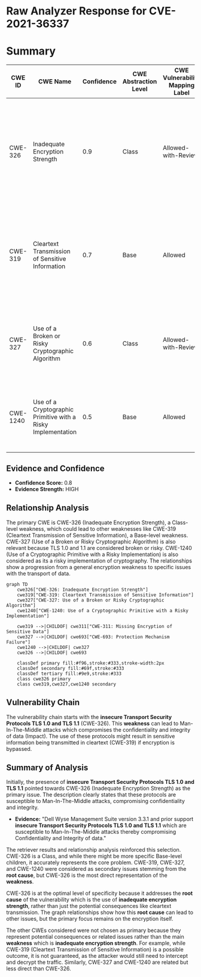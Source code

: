 # Raw Analyzer Response for CVE-2021-36337

# Summary
| CWE ID | CWE Name | Confidence | CWE Abstraction Level | CWE Vulnerability Mapping Label | CWE-Vulnerability Mapping Notes |
|---|---|---|---|---|---|
| CWE-326 | Inadequate Encryption Strength | 0.9 | Class | Allowed-with-Review | Primary CWE: The vulnerability lies in the use of **insecure Transport Security Protocols TLS 1.0 and TLS 1.1**, which indicates inadequate encryption strength. |
| CWE-319 | Cleartext Transmission of Sensitive Information | 0.7 | Base | Allowed | Secondary Candidate: Using TLS 1.0 and TLS 1.1 could lead to sensitive information being transmitted in cleartext if the encryption is bypassed or compromised. |
| CWE-327 | Use of a Broken or Risky Cryptographic Algorithm | 0.6 | Class | Allowed-with-Review | Secondary Candidate: TLS 1.0 and TLS 1.1 are considered risky cryptographic algorithms due to known vulnerabilities. |
| CWE-1240 | Use of a Cryptographic Primitive with a Risky Implementation | 0.5 | Base | Allowed | Secondary Candidate: Usage of TLS 1.0 and 1.1 would classify as a risky implementation of cryptography. |

## Evidence and Confidence

*   **Confidence Score:** 0.8
*   **Evidence Strength:** HIGH

## Relationship Analysis
The primary CWE is CWE-326 (Inadequate Encryption Strength), a Class-level weakness, which could lead to other weaknesses like CWE-319 (Cleartext Transmission of Sensitive Information), a Base-level weakness. CWE-327 (Use of a Broken or Risky Cryptographic Algorithm) is also relevant because TLS 1.0 and 1.1 are considered broken or risky. CWE-1240 (Use of a Cryptographic Primitive with a Risky Implementation) is also considered as its a risky implementation of cryptography. The relationships show a progression from a general encryption weakness to specific issues with the transport of data.

```mermaid
graph TD
    cwe326["CWE-326: Inadequate Encryption Strength"]
    cwe319["CWE-319: Cleartext Transmission of Sensitive Information"]
    cwe327["CWE-327: Use of a Broken or Risky Cryptographic Algorithm"]
    cwe1240["CWE-1240: Use of a Cryptographic Primitive with a Risky Implementation"]
    
    cwe319 -->|CHILDOF| cwe311["CWE-311: Missing Encryption of Sensitive Data"]
    cwe327 -->|CHILDOF| cwe693["CWE-693: Protection Mechanism Failure"]
    cwe1240 -->|CHILDOF| cwe327
    cwe326 -->|CHILDOF| cwe693

    classDef primary fill:#f96,stroke:#333,stroke-width:2px
    classDef secondary fill:#69f,stroke:#333
    classDef tertiary fill:#9e9,stroke:#333
    class cwe326 primary
    class cwe319,cwe327,cwe1240 secondary
```

## Vulnerability Chain
The vulnerability chain starts with the **insecure Transport Security Protocols TLS 1.0 and TLS 1.1** (CWE-326). This **weakness** can lead to Man-In-The-Middle attacks which compromises the confidentiality and integrity of data (Impact). The use of these protocols might result in sensitive information being transmitted in cleartext (CWE-319) if encryption is bypassed.

## Summary of Analysis
Initially, the presence of **insecure Transport Security Protocols TLS 1.0 and TLS 1.1** pointed towards CWE-326 (Inadequate Encryption Strength) as the primary issue. The description clearly states that these protocols are susceptible to Man-In-The-Middle attacks, compromising confidentiality and integrity.

*   **Evidence:** "Dell Wyse Management Suite version 3.3.1 and prior support **insecure Transport Security Protocols TLS 1.0 and TLS 1.1** which are susceptible to Man-In-The-Middle attacks thereby compromising Confidentiality and Integrity of data."

The retriever results and relationship analysis reinforced this selection. CWE-326 is a Class, and while there might be more specific Base-level children, it accurately represents the core problem. CWE-319, CWE-327, and CWE-1240 were considered as secondary issues stemming from the **root cause**, but CWE-326 is the most direct representation of the **weakness**.

CWE-326 is at the optimal level of specificity because it addresses the **root cause** of the vulnerability which is the use of **inadequate encryption strength**, rather than just the potential consequences like cleartext transmission. The graph relationships show how this **root cause** can lead to other issues, but the primary focus remains on the encryption itself.

The other CWEs considered were not chosen as primary because they represent potential consequences or related issues rather than the main **weakness** which is **inadequate encryption strength**. For example, while CWE-319 (Cleartext Transmission of Sensitive Information) is a possible outcome, it is not guaranteed, as the attacker would still need to intercept and decrypt the traffic. Similarly, CWE-327 and CWE-1240 are related but less direct than CWE-326.